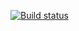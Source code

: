 [![Build status](https://ci.appveyor.com/api/projects/status/50b1jvo5whoh9oua/branch/main?svg=true)](https://ci.appveyor.com/project/zhuravlini/hwa06/branch/main)
